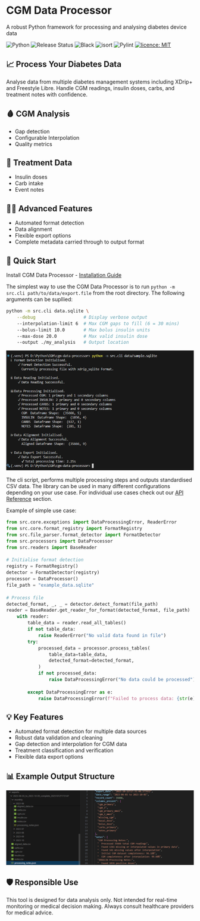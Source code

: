 <div class="hero">
  <h1>CGM Data Processor</h1>
  <p>A robust Python framework for processing and analysing diabetes device data</p>
</div>

![Python](https://img.shields.io/badge/python-3.10%2B-blue) ![Release Status](https://img.shields.io/badge/status-pre--release-orange)
![Black](https://img.shields.io/badge/code%20style-black-4B8BBE.svg)
![isort](https://img.shields.io/badge/imports-isort-4B8BBE.svg)
![Pylint](https://img.shields.io/badge/code%20quality-pylint-4B8BBE.svg)
[![licence: MIT](https://img.shields.io/badge/licence-MIT-yellow.svg)](https://opensource.org/licenses/MIT)

## 📈 Process Your Diabetes Data

<div class="feature-card">
  <p>Analyse data from multiple diabetes management systems including XDrip+ and Freestyle Libre. Handle CGM readings, insulin doses, carbs, and treatment notes with confidence.</p>
</div>

## 🩸 CGM Analysis
- Gap detection
- Configurable Interpolation
- Quality metrics

## 💉 Treatment Data
- Insulin doses
- Carb intake
- Event notes

## 🧑‍🔬 Advanced Features

- Automated format detection
- Data alignment
- Flexible export options
- Complete metadata carried through to output format

## 🚀 Quick Start

Install CGM Data Processor - [Installation Guide](./getting-started/installation.md)

The simplest way to use the CGM Data Processor is to run `python -m src.cli path/to/data/export.file` from the root directory. The following arguments can be supllied:

```bash
python -m src.cli data.sqlite \
    --debug                  # Display verbose output
    --interpolation-limit 6  # Max CGM gaps to fill (6 = 30 mins)
    --bolus-limit 10.0       # Max bolus insulin units
    --max-dose 20.0          # Max valid insulin dose
    --output ./my_analysis   # Output location
```

![cli_script](assets/cli_screenshot.png)

The cli script, performs multiple processing steps and outputs standardised CSV data. The library can be used in many different configurations depending on your use case. For individual use cases check out our [API Reference](https://warren8824.github.io/cgm-data-processor/api/core/data-types) section.

Example of simple use case:
```python
from src.core.exceptions import DataProcessingError, ReaderError
from src.core.format_registry import FormatRegistry
from src.file_parser.format_detector import FormatDetector
from src.processors import DataProcessor
from src.readers import BaseReader

# Initialise format detection
registry = FormatRegistry()
detector = FormatDetector(registry)
processor = DataProcessor()
file_path = "example_data.sqlite"

# Process file
detected_format, _, _ = detector.detect_format(file_path)
reader = BaseReader.get_reader_for_format(detected_format, file_path)
    with reader:
        table_data = reader.read_all_tables()
        if not table_data:
            raise ReaderError("No valid data found in file")
        try:
            processed_data = processor.process_tables(
                table_data=table_data,
                detected_format=detected_format,
            )
            if not processed_data:
                raise DataProcessingError("No data could be processed")

        except DataProcessingError as e:
            raise DataProcessingError(f"Failed to process data: {str(e)}") from e
```

## 💡 Key Features

<div class="feature-card" markdown="1">
<ul>
   <li>Automated format detection for multiple data sources</li>
   <li>Robust data validation and cleaning</li>
   <li>Gap detection and interpolation for CGM data</li>
   <li>Treatment classification and verification</li>
   <li>Flexible data export options</li>
</ul>
</div>

## 📊 Example Output Structure

<div class="feature-card">

![output](assets/output_structure.png)
</div>

## 🛡️ Responsible Use
<div class="feature-card">
This tool is designed for data analysis only. Not intended for real-time monitoring or medical decision making. Always consult healthcare providers for medical advice.
</div>
